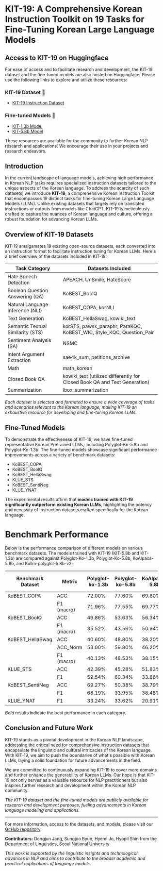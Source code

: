 # KIT-19: A Comprehensive Korean Instruction Toolkit on 19 Tasks for Fine-Tuning Korean Large Language Models

## Access to KIT-19 on Huggingface

For ease of access and to facilitate research and development, the KIT-19 dataset and the fine-tuned models are also hosted on Huggingface. Please use the following links to explore and utilize these resources:

### KIT-19 Dataset 🤗
- [KIT-19 Instruction Dataset](https://huggingface.co/datasets/snunlp/KIT-19-ToolKit-100000)

### Fine-tuned Models 🤗
- [KIT-1.3b Model](https://huggingface.co/snunlp/KIT-1.3b)
- [KIT-5.8b Model](https://huggingface.co/snunlp/KIT-5.8b)

These resources are available for the community to further Korean NLP research and applications. We encourage their use in your projects and research endeavors.

## Introduction

In the current landscape of language models, achieving high performance in Korean NLP tasks requires specialized instruction datasets tailored to the unique aspects of the Korean language. To address the scarcity of such datasets, we introduce **KIT-19**, a comprehensive Korean Instruction Toolkit that encompasses 19 distinct tasks for fine-tuning Korean Large Language Models (LLMs). Unlike existing datasets that largely rely on translated instructions or outputs from models like ChatGPT, KIT-19 is meticulously crafted to capture the nuances of Korean language and culture, offering a robust foundation for advancing Korean LLMs.

## Overview of KIT-19 Datasets

KIT-19 amalgamates 19 existing open-source datasets, each converted into an instruction format to facilitate instruction tuning for Korean LLMs. Here's a brief overview of the datasets included in KIT-19:

| Task Category                         | Datasets Included                                                                                        |
|---------------------------------------|----------------------------------------------------------------------------------------------------------|
| Hate Speech Detection                 | APEACH, UnSmile, HateScore                                                                               |
| Boolean Question Answering (QA)       | KoBEST\_BoolQ                                                                                            |
| Natural Language Inference (NLI)      | KoBEST\_COPA, korNLI                                                                                     |
| Text Generation                       | KoBEST\_HellaSwag, kowiki\_text                                                                          |
| Semantic Textual Similarity (STS)     | korSTS, pawsx\_paraphr, ParaKQC, KoBEST\_WIC, Style\_KQC, Question\_Pair                                 |
| Sentiment Analysis (SA)               | NSMC                                                                                                     |
| Intent Argument Extraction            | sae4k\_sum, petitions\_archive                                                                           |
| Math                                  | math\_korean                                                                                             |
| Closed Book QA                        | kowiki\_text (utilized differently for Closed Book QA and Text Generation)                              |
| Summarization                         | lbox\_summarization                                                                                      |

_Each dataset is selected and formated to ensure a wide coverage of tasks and scenarios relevant to the Korean language, making KIT-19 an exhaustive resource for developing and fine-tuning Korean LLMs._

## Fine-Tuned Models

To demonstrate the effectiveness of KIT-19, we have fine-tuned representative Korean Pretrained LLMs, including Polyglot-Ko-5.8b and Polyglot-Ko-1.3b. The fine-tuned models showcase significant performance improvements across a variety of benchmark datasets:

- KoBEST\_COPA
- KoBEST\_BoolQ
- KoBEST\_HellaSwag
- KLUE\_STS
- KoBEST\_SentiNeg
- KLUE\_YNAT

The experimental results affirm that **models trained with KIT-19 significantly outperform existing Korean LLMs**, highlighting the potency and necessity of instruction datasets crafted specifically for the Korean language.

# Benchmark Performance

Below is the performance comparison of different models on various benchmark datasets. The models trained with KIT-19 (KIT-5.8b and KIT-1.3b) are compared against Polyglot-Ko-1.3b, Polyglot-Ko-5.8b, KoAlpaca-5.8b, and Kullm-polyglot-5.8b-v2.

| Benchmark Dataset        | Metric      | Polyglot-ko-1.3b | Polyglot-ko-5.8b | KoAlpaca-5.8B | kullm-polyglot-5.8b-v2 | KIT-5.8b       | KIT-1.3b       |
|--------------------------|-------------|------------------|------------------|---------------|------------------------|----------------|----------------|
| KoBEST\_COPA             | ACC         | 72.00%           | 77.60%           | 69.80%        | 76.60%                 | **91.60%**     | 83.80%         |
|                          | F1 (macro)  | 71.96%           | 77.55%           | 69.77%        | 76.53%                 | **91.59%**     | 83.78%         |
| KoBEST\_BoolQ            | ACC         | 49.86%           | 53.63%           | 56.34%        | 50.28%                 | **66.24%**     | 50.71%         |
|                          | F1 (macro)  | 35.52%           | 43.56%           | 50.64%        | 33.71%                 | **66.14%**     | 34.78%         |
| KoBEST\_HellaSwag        | ACC         | 40.60%           | 48.80%           | 38.20%        | 44.40%                 | **97.60%**     | 81.60%         |
|                          | ACC\_Norm   | 53.00%           | 59.80%           | 46.20%        | 55.20%                 | **98.20%**     | 89.80%         |
|                          | F1 (macro)  | 40.13%           | 48.53%           | 38.15%        | 44.25%                 | **97.61%**     | 81.49%         |
| KLUE\_STS                | ACC         | 42.39%           | 45.28%           | 51.83%        | 42.39%                 | **65.51%**     | 42.20%         |
|                          | F1          | 59.54%           | 60.34%           | 33.86%        | 59.54%                 | **69.71%**     | 56.52%         |
| KoBEST\_SentiNeg         | ACC         | 69.27%           | 50.38%           | 38.79%        | 50.38%                 | 71.54%         | **80.86%**     |
|                          | F1          | 68.19%           | 33.95%           | 38.48%        | 33.50%                 | 68.98%         | **80.86%**     |
| KLUE\_YNAT               | F1          | 33.24%           | 33.62%           | 20.91%        | 32.20%                 | 28.15%         | **38.34%**     |

*Bold* results indicate the best performance in each category.

## Conclusion and Future Work

KIT-19 stands as a pivotal development in the Korean NLP landscape, addressing the critical need for comprehensive instruction datasets that encapsulate the linguistic and cultural intricacies of the Korean language. With KIT-19, we aim to push the boundaries of what's possible with Korean LLMs, laying a solid foundation for future advancements in the field.

We are committed to continuously expanding KIT-19 to cover more domains and further enhance the generability of Korean LLMs. Our hope is that KIT-19 not only serves as a valuable resource for NLP practitioners but also inspires further research and development within the Korean NLP community.

_The KIT-19 dataset and the fine-tuned models are publicly available for research and development purposes, fueling advancements in Korean language modeling and applications._

---

For more information, access to the datasets, and models, please visit our [GitHub repository](https://github.com/qwer4107/kit-19).

**Contributors:** Dongjun Jang, Sungjoo Byun, Hyemi Jo, Hyopil Shin from the Department of Linguistics, Seoul National University

_This work is supported by the linguistic insights and technological advances in NLP and aims to contribute to the broader academic and practical applications of language models._
